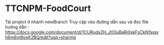 # TTCNPM-FoodCourt
Tải project ở nhánh newBranch
Truy cập vào đường dẫn sau và đọc file hướng dẫn :
https://docs.google.com/document/d/1CURudsZH_JtOluBaRj0skFsCkN5pgvh6m6vt8osK2BQ/edit?usp=sharing
